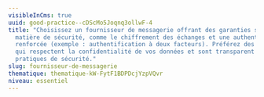 ```yaml
---
visibleInCms: true
uuid: good-practice--cDScMo5Joqnq3ollwF-4
title: "Choisissez un fournisseur de messagerie offrant des garanties solides en
  matière de sécurité, comme le chiffrement des échanges et une authentification
  renforcée (exemple : authentification à deux facteurs). Préférez des services
  qui respectent la confidentialité de vos données et sont transparent sur leurs
  pratiques de sécurité."
slug: fournisseur-de-messagerie
thematique: thematique-kW-FytF1BDPDcjYzpVQvr
niveau: essentiel
---
```

